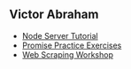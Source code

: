 
## Victor Abraham

* [Node Server Tutorial](https://github.com/VPAbraham/messages)
* [Promise Practice Exercises](https://github.com/VPAbraham/promises)
* [Web Scraping Workshop](https://github.com/VPAbraham/webscraping)
